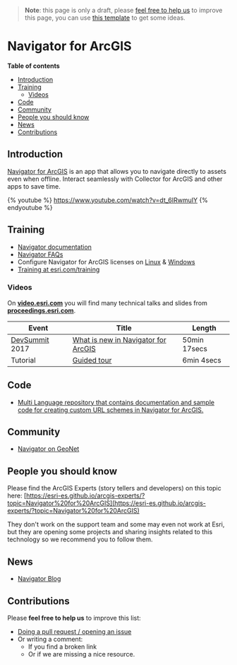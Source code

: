 > **Note**: this page is only a draft, please [feel free to help us](#contributions) to improve this page, you can use [this template](https://github.com/esri-es/awesome-arcgis/blob/master/RESOURCE_PAGE_TEMPLATE.md) to get some ideas.

# Navigator for ArcGIS

<!-- START doctoc generated TOC please keep comment here to allow auto update -->
<!-- DON'T EDIT THIS SECTION, INSTEAD RE-RUN doctoc TO UPDATE -->
**Table of contents**

- [Introduction](#introduction)
- [Training](#training)
  - [Videos](#videos)
- [Code](#code)
- [Community](#community)
- [People you should know](#people-you-should-know)
- [News](#news)
- [Contributions](#contributions)

<!-- END doctoc generated TOC please keep comment here to allow auto update -->

## Introduction

[Navigator for ArcGIS](http://www.esri.com/products/navigator) is an app that allows you to navigate directly to assets even when offline. Interact seamlessly with Collector for ArcGIS and other apps to save time.

{% youtube %} https://www.youtube.com/watch?v=dt_6IRwmuIY {% endyoutube %}

## Training

* [Navigator documentation](http://doc.arcgis.com/en/navigator/)
* [Navigator FAQs](http://doc.arcgis.com/en/navigator/iphone/navigate/faqs.htm)
* Configure Navigator for ArcGIS licenses on [Linux](http://server.arcgis.com/en/portal/latest/administer/linux/configure-navigator-for-arcgis-licenses.htm) & [Windows](http://server.arcgis.com/en/portal/latest/administer/windows/configure-navigator-for-arcgis-licenses.htm)
* [Training at esri.com/training](http://www.esri.com/training/Bookmark/Bkk9_4sSb)

### Videos

On [**video.esri.com**](http://www.esri.com/videos/search?q=navigator#?sortby=recent&channels=esri,ArcGIS,Industries,ArcGIS,esri) you will find many technical talks and slides from [**proceedings.esri.com**](https://www.google.es/webhp?ie=UTF-8#q=site%3Aproceedings.esri.com%20navigator).

|Event|Title|Length|
|---|---|---|
|[DevSummit](http://www.esri.com/events/devsummit) 2017|[What is new in Navigator for ArcGIS](https://www.youtube.com/watch?v=oeEsy1UvcfM)|50min 17secs
|Tutorial|[Guided tour](http://video.arcgis.com/iframe/4633/000000/width/960/1)|6min 4secs

## Code

* [Multi Language repository that contains documentation and sample code for creating custom URL schemes in Navigator for ArcGIS.](https://github.com/Esri/navigator-integration)

## Community

* [Navigator on GeoNet](https://geonet.esri.com/groups/navigator)

## People you should know
Please find the ArcGIS Experts (story tellers and developers) on this topic here: [https://esri-es.github.io/arcgis-experts/?topic=Navigator%20for%20ArcGIS](https://esri-es.github.io/arcgis-experts/?topic=Navigator%20for%20ArcGIS)

They don't work on the support team and some may even not work at Esri,
but they are opening some projects and sharing insights related to this
technology so we recommend you to follow them.

## News

* [Navigator Blog](https://blogs.esri.com/esri/arcgis/tag/navigator/)

## Contributions
Please **feel free to help us** to improve this list:

* [Doing a pull request / opening an issue](https://github.com/hhkaos/awesome-arcgis#contributions)
* Or writing a comment:
  * If you find a broken link
  * Or if we are missing a nice resource.
